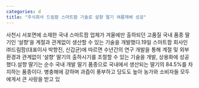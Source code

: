 ```yaml
---
categories: d
title: "주식회사 드림팜 스마트팜 기술로 설향 딸기 여름재배 성공"
---
```

사천시 서포면에 소재한 국내 스마트팜 업체가 겨울에만 출하되던 고품질 국내 품종 딸기인 ‘설향’을 계절과 관계없이 생산할 수 있는 기술을 개발했다.19일 스마트팜 회사인 ㈜드림팜(대표이사 박향진, 신갑균)에 따르면 수년간의 연구 개발을 통해 계절 및 외부 환경과 관계없이 ‘설향’ 딸기의 출하시기를 조절할 수 있는 기술을 개발, 상용화에 성공했다.설향 딸기는 순수 국내 개발 딸기 품종으로 국내에서 생산되는 딸기의 84.5%를 차지하는 품종이다. 병충해에 강하며 과즙이 풍부하고 당도도 높아 농가와 소비자들 모두에게서 큰 사랑을 받고 있